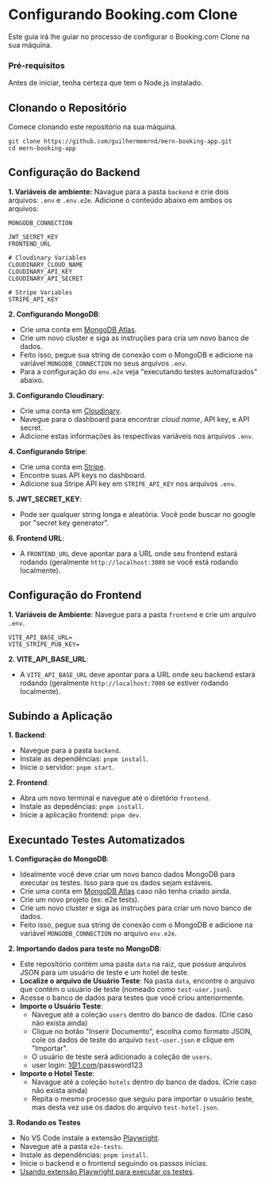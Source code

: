 # Configurando Booking.com Clone

Este guia irá lhe guiar no processo de configurar o Booking.com Clone na sua máquina.

### Pré-requisitos

Antes de iniciar, tenha certeza que tem o Node.js instalado.

## Clonando o Repositório

Comece clonando este repositório na sua máquina.

```
git clone https://github.com/guilhermemrnd/mern-booking-app.git
cd mern-booking-app
```

## Configuração do Backend

**1. Variáveis de ambiente:** Navague para a pasta `backend` e crie dois arquivos: `.env` e `.env.e2e`. Adicione o conteúdo abaixo em ambos os arquivos:

```
MONGODB_CONNECTION

JWT_SECRET_KEY
FRONTEND_URL

# Cloudinary Variables
CLOUDINARY_CLOUD_NAME
CLOUDINARY_API_KEY
CLOUDINARY_API_SECRET

# Stripe Variables
STRIPE_API_KEY
```

**2. Configurando MongoDB**:

- Crie uma conta em [MongoDB Atlas](https://www.mongodb.com/cloud/atlas).
- Crie um novo cluster e siga as instruções para cria um novo banco de dados.
- Feito isso, pegue sua string de conexão com o MongoDB e adicione na variável `MONGODB_CONNECTION` no seus arquivos `.env`.
- Para a configuração do `env.e2e` veja "executando testes automatizados" abaixo.

**3. Configurando Cloudinary**:

- Crie uma conta em [Cloudinary](https://cloudinary.com).
- Navegue para o dashboard para encontrar _cloud name_, API key, e API secret.
- Adicione estas informações às respectivas variáveis nos arquivos `.env`.

**4. Configurando Stripe**:

- Crie uma conta em [Stripe](https://stripe.com/).
- Encontre suas API keys no dashboard.
- Adicione sua Stripe API key em `STRIPE_API_KEY` nos arquivos `.env`.

**5. JWT_SECRET_KEY**:

- Pode ser qualquer string longa e aleatória. Você pode buscar no google por "secret key generator".

**6. Frontend URL**:

- A `FRONTEND_URL` deve apontar para a URL onde seu frontend estará rodando (geralmente `http://localhost:3000` se você está rodando localmente).

## Configuração do Frontend

**1. Variáveis de Ambiente**: Navegue para a pasta `frontend` e crie um arquivo `.env`.

```
VITE_API_BASE_URL=
VITE_STRIPE_PUB_KEY=
```

**2. VITE_API_BASE_URL**:

- A `VITE_API_BASE_URL` deve apontar para a URL onde seu backend estará rodando (geralmente `http://localhost:7000` se estiver rodando localmente).

## Subindo a Aplicação

**1. Backend**:

- Navegue para a pasta `backend`.
- Instale as dependências: `pnpm install`.
- Inicie o servidor: `pnpm start`.

**2. Frontend**:

- Abra um novo terminal e navegue até o diretório `frontend`.
- Instale as depedências: `pnpm install`.
- Inicie a aplicação frontend: `pnpm dev`.

## Execuntado Testes Automatizados

**1. Configuração do MongoDB**:

- Idealmente você deve criar um novo banco dados MongoDB para executar os testes. Isso para que os dados sejam estáveis.
- Crie uma conta em [MongoDB Atlas](https://www.mongodb.com/cloud/atlas) caso não tenha criado ainda.
- Crie um novo projeto (ex: e2e tests).
- Crie um novo cluster e siga as instruções para criar um novo banco de dados.
- Feito isso, pegue sua string de conexão com o MongoDB e adicione na variável `MONGODB_CONNECTION` no arquivo `env.e2e`.

**2. Importando dados para teste no MongoDB**:

- Este repositório contém uma pasta `data` na raiz, que possue arquivos JSON para um usuário de teste e um hotel de teste.
- **Localize o arquivo de Usuário Teste**: Na pasta `data`, encontre o arquivo que contém o usuário de teste (nomeado como `test-user.json`).
- Acesse o banco de dados para testes que você criou anteriormente.
- **Importe o Usuário Teste**:
  - Navegue até a coleção `users` dentro do banco de dados. (Crie caso não exista ainda)
  - Clique no botão "Inserir Documento", escolha como formato JSON, cole os dados de teste do arquivo `test-user.json` e clique em "Importar".
  - O usuário de teste será adicionado a coleção de `users`.
  - user login: 1@1.com/password123
- **Importe o Hotel Teste**:
  - Navague até a coleção `hotels` dentro do banco de dados. (Crie caso não exista ainda)
  - Repita o mesmo processo que seguiu para importar o usuário teste, mas desta vez use os dados do arquivo `test-hotel.json`.

**3. Rodando os Testes**

- No VS Code instale a extensão [Playwright](https://marketplace.visualstudio.com/items?itemName=ms-playwright.playwright).
- Navegue até a pasta `e2e-tests`.
- Instale as dependências: `pnpm install`.
- Inicie o backend e o frontend seguindo os passos inicias.
- [Usando extensão Playwright para executar os testes](https://playwright.dev/docs/getting-started-vscode#running-tests).
